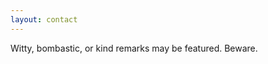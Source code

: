 ```yaml
---
layout: contact
---
```


<div class="container has-text-centered">Witty, bombastic, or kind remarks may be featured. Beware.</div>

